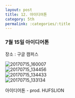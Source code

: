 ```yaml
---
layout: post
title: 12. 아이디어톤
category: 5th
permalink: :categories/:title
---
```


### 7월 15일 아이디어톤 

장소 : 구글 캠퍼스 

![20170715_160007](https://user-images.githubusercontent.com/30469948/99148744-e27da100-26cc-11eb-9d70-d1252d446e3d.jpg)  
![20170715_134456](https://user-images.githubusercontent.com/30469948/99148745-e4dffb00-26cc-11eb-9633-13cb351fb171.jpg)  
![20170715_134433](https://user-images.githubusercontent.com/30469948/99148746-e5789180-26cc-11eb-9776-82b4620e5b81.jpg)  
![20170715_133134](https://user-images.githubusercontent.com/30469948/99148747-e6112800-26cc-11eb-8305-ef9bdcdb233c.jpg)  


아이디어톤 - prod. HUFSLION  
